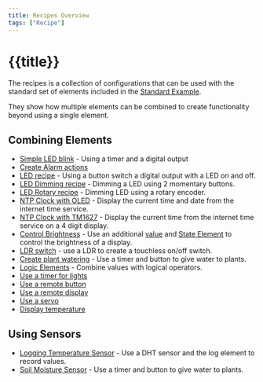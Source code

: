 ```yaml
---
title: Recipes Overview
tags: ["Recipe"]
---
```


# {{title}}

The recipes is a collection of configurations that can be used
with the standard set of elements included in the [Standard Example](/examples/standard.md).

They show how multiple elements can be combined to create functionality beyond using a single element.

## Combining Elements

* [Simple LED blink](/recipes/blink.md) - Using a timer and a digital output
* [Create Alarm actions](/recipes/alarm.md)
* [LED recipe](/recipes/led.md) - Using a button switch a digital output with a LED on and off.
* [LED Dimming recipe](/recipes/led.md) - Dimming a LED using 2 momentary buttons.
* [LED Rotary recipe](/recipes/ledrotary.md) - Dimming LED using a rotary encoder.
* [NTP Clock with OLED](/recipes/ntpclock.md) - Display the current time and date from the internet time service.
* [NTP Clock with TM1627](/recipes/ntpclock2.md) - Display the current time from the internet time service on a 4 digit display.
* [Control Brightness](/recipes/brightness.md) - Use an additional [value](/elements/value.md)
    and [State Element](/elements/state.md) to control the brightness of a display.
* [LDR switch](/recipes/ldrswitch.md) - use a LDR to create a touchless on/off switch.
* [Create plant watering](/recipes/water.md) - Use a timer and button to give water to plants.
* [Logic Elements](/recipes/logic.md) - Combine values with logical operators.
* [Use a timer for lights](/recipes/lighttimer.md)
* [Use a remote button](/recipes/remotebutton.md)
* [Use a remote display](/recipes/remotedisplay.md)
* [Use a servo](/recipes/servo.md)
* [Display temperature](/recipes/tempdisplay.md)


## Using Sensors

* [Logging Temperature Sensor](/recipes/templogger.md) - Use a DHT sensor and the log element to record values.
* [Soil Moisture Sensor](/recipes/capasoil.md) - Use a timer and button to give water to plants.

<!-- * Display temperature from local sensor -->
<!-- * [Display Time, temperature and humidity](/recipes/tempdisplay.md) -->

<!-- ## Combining Devices

* Display temperature on remote display 
* Switch a remote LED on and off -->

